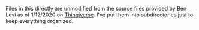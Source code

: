Files in this directly are unmodified from the source files provided by Ben Levi as of 1/12/2020 on [Thingiverse](https://www.thingiverse.com/thing:3382718).  I've put them into subdirectories just to keep everything organized.

